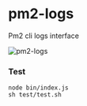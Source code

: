 pm2-logs
========

Pm2 cli logs interface

![pm2-logs](https://raw.githubusercontent.com/keymetrics/pm2-logs/master/pres.gif)

### Test

```shell
node bin/index.js
sh test/test.sh
```
